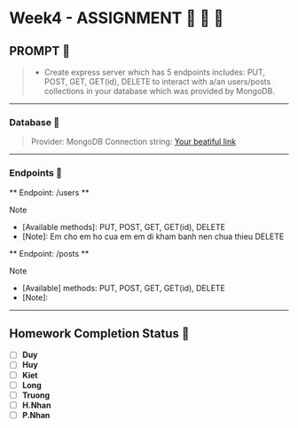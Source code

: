 
# Week4 - ASSIGNMENT :100: :100: :100:

## PROMPT :speech_balloon:
 > - Create express server which has 5 endpoints includes: PUT, POST, GET, GET(id), DELETE to interact with a/an users/posts collections in your database which was provided by MongoDB.
---
### Database :page_facing_up:
 > Provider: MongoDB
 > Connection string: [Your beatiful link](your-connection-stringhere)
---

### Endpoints :envelope_with_arrow:
 ** Endpoint: /users **
> [!NOTE]
 > - [Available methods]: PUT, POST, GET, GET(id), DELETE
 > - [Note]: Em cho em ho cua em em di kham banh nen chua thieu DELETE

 ** Endpoint: /posts  ** 
> [!NOTE]
 > - [Available] methods: PUT, POST, GET, GET(id), DELETE
 > - [Note]:
---

## Homework Completion Status :bicyclist:

- [ ] **Duy**
- [ ] **Huy**
- [ ] **Kiet**
- [ ] **Long**
- [ ] **Truong**
- [ ] **H.Nhan**
- [ ] **P.Nhan**
